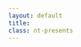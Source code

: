 ```yaml
---
layout: default
title: 
class: nt-presents
---
```

<style type="text/css">
	#fallback-cover {
		z-index: -9999;
		position: fixed;
		top: 0;
		bottom: 0;
		left: 0;
		right: 0;
		background: url(/work/films/sterling-eyes/assets/sterling-eyes-1.jpg) center center no-repeat;
		background-size: 100%;
		display: none;
	}
</style>

<div id="showcase-frame">
	<iframe class="showcase-frame" src="http://player.vimeo.com/video/171630266?title=0&amp;byline=0&amp;portrait=0&amp;color=939b9e&amp;autoplay=1&amp;loop=1&amp;api=1" frameborder="0" webkitAllowFullScreen mozallowfullscreen allowFullScreen></iframe>
</div>
<div id="showcase-cover" class="showcase-cover">
	<div class="NT"></div>
</div>

<script type="text/javascript" src="/js/dojo.js" data-dojo-config="async: true"></script>
<script type="text/javascript">

require([
	'dojo/dom',
	'dojo/has',
	'dojo/dom-class',
	'dojo/dom-style',
	'dojo/_base/fx',
	'dojo/domReady!'
], function(dom, has, domClass, domStyle, fx){

	if (has('touch')) {
		domStyle.set(dom.byId('showcase-frame'), 'display', 'none');
		domStyle.set(dom.byId('fallback-cover'), 'display', 'block');
	}

	var cover = dom.byId('showcase-cover');

	fx.fadeOut({
		node: cover,
		duration: 5000,
		delay: 3000,
		onEnd: function() {
			domStyle.set(dom.byId('bottom-bar'), 'opacity', '1');
		}
	}).play();

});

</script>

<div id="fallback-cover"></div>
<noscript>
	<style type="text/css">
		#showcase-cover,
		#showcase-frame {
			display: none;
		}

		#bottom-bar {
			opacity: 1;
		}

		#fallback-cover {
			display: block;
		}
	</style>
</noscript>